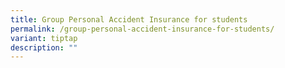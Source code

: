 ```yaml
---
title: Group Personal Accident Insurance for students
permalink: /group-personal-accident-insurance-for-students/
variant: tiptap
description: ""
---
```

